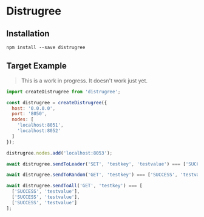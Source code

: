 # Distrugree

## Installation
```
npm install --save distrugree
```

## Target Example
> This is a work in progress. It doesn't work just yet.

```javascript
import createDistrugree from 'distrugree';

const distrugree = createDistrugree({
  host: '0.0.0.0',
  port: '8050',
  nodes: [
    'localhost:8051',
    'localhost:8052'
  ]
});

distrugree.nodes.add('localhost:8053');

await distrugree.sendToLeader('SET', 'testkey', 'testvalue') === ['SUCCESS'];

await distrugree.sendToRandom('GET', 'testkey') === ['SUCCESS', 'testvalue'];

await distrugree.sendToAll('GET', 'testkey') === [
  ['SUCCESS', 'testvalue'],
  ['SUCCESS', 'testvalue'],
  ['SUCCESS', 'testvalue']
];
```
